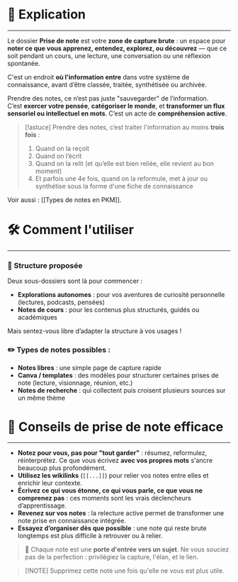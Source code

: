 # 💬 Explication
---

Le dossier **Prise de note** est votre **zone de capture brute** : un espace pour **noter ce que vous apprenez, entendez, explorez, ou découvrez** — que ce soit pendant un cours, une lecture, une conversation ou une réflexion spontanée.  

C'est un endroit **où l'information entre** dans votre système de connaissance, avant d’être classée, traitée, synthétisée ou archivée.

Prendre des notes, ce n’est pas juste "sauvegarder" de l’information.  
C’est **exercer votre pensée**, **catégoriser le monde**, et **transformer un flux sensoriel ou intellectuel en mots**. C’est un acte de **compréhension active**.

> [!astuce]   Prendre des notes, c’est traiter l'information au moins **trois fois** :
> 1. Quand on la reçoit  
> 2. Quand on l’écrit  
> 3. Quand on la relit (et qu’elle est bien reliée, elle revient au bon moment)  
> 4. Et parfois une 4e fois, quand on la reformule, met à jour ou synthétise sous la forme d'une fiche de connaissance

Voir aussi : [[Types de notes en PKM]].

# 🛠️ Comment l'utiliser
---

### 📁 Structure proposée
Deux sous-dossiers sont là pour commencer :
- **Explorations autonomes** : pour vos aventures de curiosité personnelle (lectures, podcasts, pensées)
- **Notes de cours** : pour les contenus plus structurés, guidés ou académiques

Mais sentez-vous libre d’adapter la structure à vos usages !

### ✏️ Types de notes possibles :
- **Notes libres** : une simple page de capture rapide
- **Canva / templates** : des modèles pour structurer certaines prises de note (lecture, visionnage, réunion, etc.)
- **Notes de recherche** : qui collectent puis croisent plusieurs sources sur un même thème

# 🎯 Conseils de prise de note efficace
---

- **Notez pour vous, pas pour "tout garder"** : résumez, reformulez, réinterprétez. Ce que vous écrivez **avec vos propres mots** s'ancre beaucoup plus profondément.
- **Utilisez les wikilinks** (`[[...]]`) pour relier vos notes entre elles et enrichir leur contexte.
- **Écrivez ce qui vous étonne, ce qui vous parle, ce que vous ne comprenez pas** : ces moments sont les vrais déclencheurs d’apprentissage.
- **Revenez sur vos notes** : la relecture active permet de transformer une note prise en connaissance intégrée.
- **Essayez d’organiser dès que possible** : une note qui reste brute longtemps est plus difficile à retrouver ou à relier.

> 📌 Chaque note est une **porte d'entrée vers un sujet**. Ne vous souciez pas de la perfection : privilégiez la capture, l'élan, et le lien.


> [!NOTE] Supprimez cette note une fois qu'elle ne vous est plus utile.